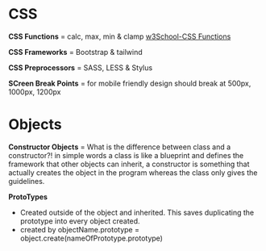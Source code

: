 # CSS
**CSS Functions** = calc, max, min & clamp [w3School-CSS Functions](https://www.w3schools.com/cssref/css_functions.php)

**CSS Frameworks** = Bootstrap & tailwind

**CSS Preprocessors** = SASS, LESS & Stylus

**SCreen Break Points** = for mobile friendly design should break at 500px, 1000px, 1200px

# Objects
**Constructor Objects** = What is the difference between class and a constructor?! in simple words a class is like a blueprint and defines the framework that other objects can inherit, a constructor is something that actually creates the object in the program whereas the class only gives the guidelines.

**ProtoTypes**

- Created outside of the object and inherited.  This saves duplicating the prototype into every object created.
- created by objectName.prototype = object.create(nameOfPrototype.prototype)